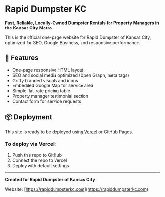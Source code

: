 # Rapid Dumpster KC

**Fast, Reliable, Locally-Owned Dumpster Rentals for Property Managers in the Kansas City Metro**

This is the official one-page website for Rapid Dumpster of Kansas City, optimized for SEO, Google Business, and responsive performance.

## 🚀 Features
- One-page responsive HTML layout
- SEO and social media optimized (Open Graph, meta tags)
- Gritty branded visuals and icons
- Embedded Google Map for service area
- Simple flat-rate pricing table
- Property manager testimonial section
- Contact form for service requests

## 📦 Deployment
This site is ready to be deployed using [Vercel](https://vercel.com) or GitHub Pages.

### To deploy via Vercel:
1. Push this repo to GitHub
2. Connect the repo to Vercel
3. Deploy with default settings

---

**Created for Rapid Dumpster of Kansas City**

Website: [https://rapiddumpsterkc.com](https://rapiddumpsterkc.com)
